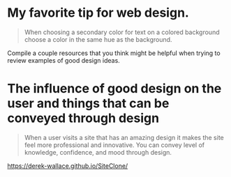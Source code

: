 # My favorite tip for web design.

>When choosing a secondary color for text on a colored background choose a color in the same hue as the background.

Compile a couple resources that you think might be helpful when trying to review examples of good design ideas.

# The influence of good design on the user and things that can be conveyed through design

>When a user visits a site that has an amazing design it makes the site feel more professional and innovative. You can convey level of knowledge, confidence, and mood through design.


https://derek-wallace.github.io/SiteClone/